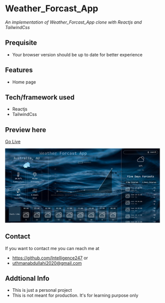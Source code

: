 #  Weather_Forcast_App
*An implementation of Weather_Forcast_App clone with  Reactjs and TailwindCss*
## Prequisite
- Your browser version should be up to date for better experience
## Features
- Home page
## Tech/framework used
- Reactjs
- TailwindCss
## Preview here
[Go Live](https://phenomenal-sunshine-547717.netlify.app/)

![screenshot](/public/media/Short.png)
## Contact
If you want to contact me you can reach me at
- https://github.com/Intelligence247 or
- uthmanabdullahi2020@gmail.com
## Addtional Info
- This is just a personal project
- This is not meant for production. It's for learning purpose only
